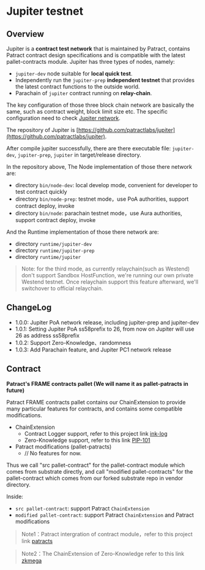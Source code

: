
# Jupiter testnet

## Overview

Jupiter is a **contract test network** that is maintained by Patract, contains Patract contract design specifications and is compatible with the latest pallet-contracts module. Jupiter has three types of nodes, namely:

- `jupiter-dev` node suitable for **local quick test**.
- Independently run the `jupiter-prep` **independent testnet** that provides the latest contract functions to the outside world.
- Parachain of `jupiter` contract running on **relay-chain**.

The key configuration of those three block chain network are basically the same, such as contract weight, block limit size etc. The specific configuration need to check [Jupiter network](./network.md).

The repository of Jupiter is [https://github.com/patractlabs/jupiter](https://github.com/patractlabs/jupiter).

After compile jupiter successfully, there are there executable file: `jupiter-dev`, `jupiter-prep`, `jupiter` in target/release directory.

In the repository above, The Node implementation of those there network are:

- directory `bin/node-dev`: local develop mode, convenient for developer to test contract quickly
- directory `bin/node-prep`: testnet mode，use PoA authorities, support contract deploy, invoke
- directory `bin/node`: parachain testnet mode，use Aura authorities, support contract deploy, invoke

And the Runtime implementation of those there network are:

- directory `runtime/jupiter-dev`
- directory `runtime/jupiter-prep`
- directory `runtime/jupiter`

> Note: for the third mode, as currently relaychain(such as Westend) don't support Sandbox HostFunction, we're running our own private Westend testnet. Once relaychain support this feature afterward, we'll switchover to official relaychain.

## ChangeLog

- 1.0.0: Jupiter PoA network release, including jupiter-prep and jupiter-dev
- 1.0.1: Setting Jupiter PoA ss58prefix to 26, from now on Jupiter will use 26 as address ss58prefix
- 1.0.2: Support Zero-Knowledge、randomness
- 1.0.3: Add Parachain feature, and Jupiter PC1 network release

## Contract

**Patract's FRAME contracts pallet (We will name it as pallet-patracts in future)**

Patract FRAME contracts pallet contains our ChainExtension to provide many particular features for contracts, and contains some compatible modifications.

- ChainExtension
    - Contract Logger support, refer to this project link [ink-log](https://github.com/patractlabs/ink-log)
    - Zero-Knowledge support, refer to this link [PIP-101](https://github.com/patractlabs/PIPs/blob/main/PIPs/pip-101.md)
- Patract modifications (pallet-patracts)
    - // No features for now.

Thus we call "src pallet-contract" for the pallet-contract module which comes from substrate directly, and call "modified pallet-contracts" for the pallet-contract which comes from our forked substrate repo in vendor directory.

Inside:

- `src pallet-contract`: support Patract `ChainExtension`
- `modified pallet-contract`: support Patract `ChainExtension` and Patract modifications

> Note1：Patract intergration of contract module，refer to this project link [patracts](https://github.com/patractlabs/patracts)

> Note2：The ChainExtension of Zero-Knowledge refer to this link [zkmega](/zkmega/tutorial)

